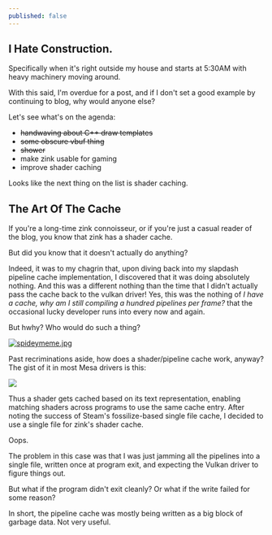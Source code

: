 ```yaml
---
published: false
---
```

## I Hate Construction.

Specifically when it's right outside my house and starts at 5:30AM with heavy machinery moving around.

With this said, I'm overdue for a post, and if I don't set a good example by continuing to blog, why would anyone else?

Let's see what's on the agenda:
* ~~handwaving about C++ draw templates~~
* ~~some obscure vbuf thing~~
* ~~shower~~
* make zink usable for gaming
* improve shader caching

Looks like the next thing on the list is shader caching.

## The Art Of The Cache
If you're a long-time zink connoisseur, or if you're just a casual reader of the blog, you know that zink has a shader cache.

But did you know that it doesn't actually do anything?

Indeed, it was to my chagrin that, upon diving back into my slapdash pipeline cache implementation, I discovered that it was doing absolutely nothing. And this was a different nothing than the time that I didn't actually pass the cache back to the vulkan driver! Yes, this was the nothing of *I have a cache, why am I still compiling a hundred pipelines per frame?* that the occasional lucky developer runs into every now and again.

But hwhy? Who would do such a thing?

[![spideymeme.jpg]({{site.url}}/assets/spideymeme.jpg)]({{site.url}}/assets/spideymeme.jpg)

Past recriminations aside, how does a shader/pipeline cache work, anyway? The gist of it in most Mesa drivers is this:

[![](https://mermaid.ink/img/eyJjb2RlIjoic3RhdGVEaWFncmFtLXYyXG5zMTogSGF2ZSBzaGFkZXIgZnJvbSBhcHBcbnMyOiBTZXJpYWxpemUgdG8gTklSIHRleHRcbnMzOiBDb21wdXRlIFNIQTEgaGFzaFxuczQ6IFVzZSBoYXNoIGZvciBjYWNoZSBsb29rdXBcbnM1OiBDYWNoZSBoaXRcbnM3OiBDYWNoZSBtaXNzXG5zNjogSGF2ZSBjb21waWxlZCBzaGFkZXJcbnM4OiBDb21waWxlIG5ldyBzaGFkZXJcbiAgICBbKl0gLS0-IHMxXG4gICAgczEgLS0-IHMyXG4gICAgczIgLS0-IHMzXG4gICAgczMgLS0-IHM0XG4gICAgczQgLS0-IHM1XG4gICAgczQgLS0-IHM3XG4gICAgczUgLS0-IHM2XG4gICAgczcgLS0-IHM4XG4gICAgczggLS0-IHM2IiwibWVybWFpZCI6eyJ0aGVtZSI6ImRlZmF1bHQifSwidXBkYXRlRWRpdG9yIjpmYWxzZX0)](https://mermaid-js.github.io/mermaid-live-editor/#/edit/eyJjb2RlIjoic3RhdGVEaWFncmFtLXYyXG5zMTogSGF2ZSBzaGFkZXIgZnJvbSBhcHBcbnMyOiBTZXJpYWxpemUgdG8gTklSIHRleHRcbnMzOiBDb21wdXRlIFNIQTEgaGFzaFxuczQ6IFVzZSBoYXNoIGZvciBjYWNoZSBsb29rdXBcbnM1OiBDYWNoZSBoaXRcbnM3OiBDYWNoZSBtaXNzXG5zNjogSGF2ZSBjb21waWxlZCBzaGFkZXJcbnM4OiBDb21waWxlIG5ldyBzaGFkZXJcbiAgICBbKl0gLS0-IHMxXG4gICAgczEgLS0-IHMyXG4gICAgczIgLS0-IHMzXG4gICAgczMgLS0-IHM0XG4gICAgczQgLS0-IHM1XG4gICAgczQgLS0-IHM3XG4gICAgczUgLS0-IHM2XG4gICAgczcgLS0-IHM4XG4gICAgczggLS0-IHM2IiwibWVybWFpZCI6eyJ0aGVtZSI6ImRlZmF1bHQifSwidXBkYXRlRWRpdG9yIjpmYWxzZX0)

Thus a shader gets cached based on its text representation, enabling matching shaders across programs to use the same cache entry. After noting the success of Steam's fossilize-based single file cache, I decided to use a single file for zink's shader cache.

Oops.

The problem in this case was that I was just jamming all the pipelines into a single file, written once at program exit, and expecting the Vulkan driver to figure things out.

But what if the program didn't exit cleanly? Or what if the write failed for some reason?

In short, the pipeline cache was mostly being written as a big block of garbage data. Not very useful.